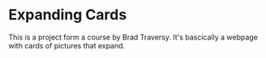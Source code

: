 # Expanding Cards

This is a project form a course by Brad Traversy. It's bascically a webpage with cards of pictures that expand.